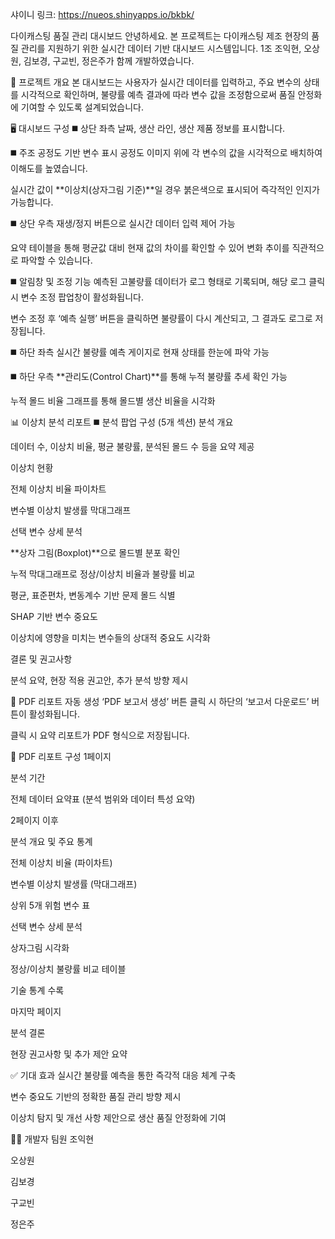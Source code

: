 샤이니 링크: https://nueos.shinyapps.io/bkbk/

다이캐스팅 품질 관리 대시보드
안녕하세요. 본 프로젝트는 다이캐스팅 제조 현장의 품질 관리를 지원하기 위한 실시간 데이터 기반 대시보드 시스템입니다.
1조 조익현, 오상원, 김보경, 구교빈, 정은주가 함께 개발하였습니다.

📌 프로젝트 개요
본 대시보드는 사용자가 실시간 데이터를 입력하고, 주요 변수의 상태를 시각적으로 확인하며, 불량률 예측 결과에 따라 변수 값을 조정함으로써 품질 안정화에 기여할 수 있도록 설계되었습니다.

🖥️ 대시보드 구성
◼️ 상단 좌측
날짜, 생산 라인, 생산 제품 정보를 표시합니다.

◼️ 주조 공정도 기반 변수 표시
공정도 이미지 위에 각 변수의 값을 시각적으로 배치하여 이해도를 높였습니다.

실시간 값이 **이상치(상자그림 기준)**일 경우 붉은색으로 표시되어 즉각적인 인지가 가능합니다.

◼️ 상단 우측
재생/정지 버튼으로 실시간 데이터 입력 제어 가능

요약 테이블을 통해 평균값 대비 현재 값의 차이를 확인할 수 있어 변화 추이를 직관적으로 파악할 수 있습니다.

◼️ 알림창 및 조정 기능
예측된 고불량률 데이터가 로그 형태로 기록되며, 해당 로그 클릭 시 변수 조정 팝업창이 활성화됩니다.

변수 조정 후 ‘예측 실행’ 버튼을 클릭하면 불량률이 다시 계산되고, 그 결과도 로그로 저장됩니다.

◼️ 하단 좌측
실시간 불량률 예측 게이지로 현재 상태를 한눈에 파악 가능

◼️ 하단 우측
**관리도(Control Chart)**를 통해 누적 불량률 추세 확인 가능

누적 몰드 비율 그래프를 통해 몰드별 생산 비율을 시각화

📊 이상치 분석 리포트
◼️ 분석 팝업 구성 (5개 섹션)
분석 개요

데이터 수, 이상치 비율, 평균 불량률, 분석된 몰드 수 등을 요약 제공

이상치 현황

전체 이상치 비율 파이차트

변수별 이상치 발생률 막대그래프

선택 변수 상세 분석

**상자 그림(Boxplot)**으로 몰드별 분포 확인

누적 막대그래프로 정상/이상치 비율과 불량률 비교

평균, 표준편차, 변동계수 기반 문제 몰드 식별

SHAP 기반 변수 중요도

이상치에 영향을 미치는 변수들의 상대적 중요도 시각화

결론 및 권고사항

분석 요약, 현장 적용 권고안, 추가 분석 방향 제시

📄 PDF 리포트 자동 생성
‘PDF 보고서 생성’ 버튼 클릭 시 하단의 ‘보고서 다운로드’ 버튼이 활성화됩니다.

클릭 시 요약 리포트가 PDF 형식으로 저장됩니다.

📑 PDF 리포트 구성
1페이지

분석 기간

전체 데이터 요약표 (분석 범위와 데이터 특성 요약)

2페이지 이후

분석 개요 및 주요 통계

전체 이상치 비율 (파이차트)

변수별 이상치 발생률 (막대그래프)

상위 5개 위험 변수 표

선택 변수 상세 분석

상자그림 시각화

정상/이상치 불량률 비교 테이블

기술 통계 수록

마지막 페이지

분석 결론

현장 권고사항 및 추가 제안 요약

✅ 기대 효과
실시간 불량률 예측을 통한 즉각적 대응 체계 구축

변수 중요도 기반의 정확한 품질 관리 방향 제시

이상치 탐지 및 개선 사항 제안으로 생산 품질 안정화에 기여

👨‍💻 개발자 팀원
조익현

오상원

김보경

구교빈

정은주
